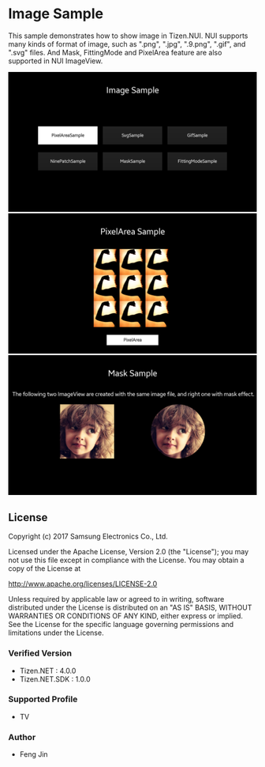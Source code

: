 # Image Sample
This sample demonstrates how to show image in Tizen.NUI. NUI supports many kinds of format of image, such as ".png", ".jpg", ".9.png", ".gif", and ".svg" files. And Mask, FittingMode and PixelArea feature are also supported in NUI ImageView.

![MainPage](./Screenshots/ImageMain.png)
![PixelArea](./Screenshots/pixelArea.png)
![Mask](./Screenshots/mask.png)

## License
Copyright (c) 2017 Samsung Electronics Co., Ltd.

Licensed under the Apache License, Version 2.0 (the "License");
you may not use this file except in compliance with the License.
You may obtain a copy of the License at

http://www.apache.org/licenses/LICENSE-2.0

Unless required by applicable law or agreed to in writing, software
distributed under the License is distributed on an "AS IS" BASIS,
WITHOUT WARRANTIES OR CONDITIONS OF ANY KIND, either express or implied.
See the License for the specific language governing permissions and
limitations under the License.

### Verified Version
* Tizen.NET : 4.0.0
* Tizen.NET.SDK : 1.0.0


### Supported Profile
* TV

### Author
* Feng Jin
